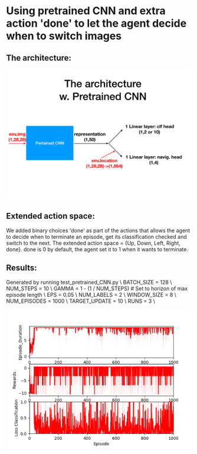 # Using pretrained CNN and extra action 'done' to let the agent decide when to switch images

## The architecture:
![alt text](https://raw.githubusercontent.com/LishengSun/AutoML-as-RL-game/pretrainedCNN_with_extended_actions/figs/architecture_pretrainedCNN.png)

## Extended action space:
We added binary choices 'done' as part of the actions that allows the agent to decide when to terminate an episode, get its classification checked and switch to the next. The extended action space = {Up, Down, Left, Right, done}. done is 0 by default, the agent set it to 1 when it wants to terminate.

## Results:
Generated by running test_pretrained_CNN.py \\
BATCH_SIZE = 128 \\
NUM_STEPS = 10 \\
GAMMA = 1 - (1 / NUM_STEPS) # Set to horizon of max episode length \\
EPS = 0.05 \\
NUM_LABELS = 2 \\
WINDOW_SIZE = 8 \\
NUM_EPISODES = 1000 \\
TARGET_UPDATE = 10 \\
RUNS = 3 \\

![alt text](https://raw.githubusercontent.com/LishengSun/AutoML-as-RL-game/pretrainedCNN_with_extended_actions/figs/pretrainedCNN_extend_2labs_3runs_1000epis_10steps_8ws_rw-10.png)


